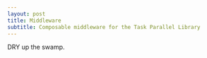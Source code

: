 ```yaml
---
layout: post
title: Middleware
subtitle: Composable middleware for the Task Parallel Library
---
```


DRY up the swamp.
